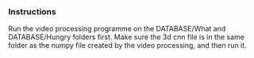 ### Instructions
Run the video processing programme on the DATABASE/What and DATABASE/Hungry folders first.
Make sure the 3d cnn file is in the same folder as the numpy file created by the video processing, and then run it. 
